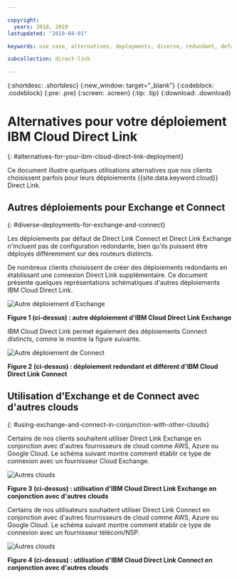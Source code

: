 ```yaml
---

copyright:
  years: 2018, 2019
lastupdated: "2019-04-01"

keywords: use case, alternatives, deployments, diverse, redundant, default, multi-cloud, other clouds, schematic

subcollection: direct-link

---
```


{:shortdesc: .shortdesc}
{:new_window: target="_blank"}
{:codeblock: .codeblock}
{:pre: .pre}
{:screen: .screen}
{:tip: .tip}
{:download: .download}

# Alternatives pour votre déploiement IBM Cloud Direct Link
{: #alternatives-for-your-ibm-cloud-direct-link-deployment}

Ce document illustre quelques utilisations alternatives que nos clients choisissent parfois pour leurs déploiements {{site.data.keyword.cloud}} Direct Link.

## Autres déploiements pour Exchange et Connect
{: #diverse-deployments-for-exchange-and-connect}

Les déploiements par défaut de Direct Link Connect et Direct Link Exchange n'incluent pas de configuration redondante, bien qu'ils puissent être déployés différemment sur des routeurs distincts.

De nombreux clients choisissent de créer des déploiements redondants en établissant une connexion Direct Link supplémentaire. Ce document présente quelques représentations schématiques d'autres déploiements IBM Cloud Direct Link.

![Autre déploiement d'Exchange](/images/Direct-Link-Exchange-Diverse.png)

**Figure 1 (ci-dessus) : autre déploiement d'IBM Cloud Direct Link Exchange**

IBM Cloud Direct Link permet également des déploiements Connect distincts, comme le montre la figure suivante.

![Autre déploiement de Connect](/images/Direct-Link-Connect-Diverse.png)


**Figure 2 (ci-dessus) : déploiement redondant et différent d'IBM Cloud Direct Link Connect**

## Utilisation d'Exchange et de Connect avec d'autres clouds
{: #using-exchange-and-connect-in-conjunction-with-other-clouds}

Certains de nos clients souhaitent utiliser Direct Link Exchange en conjonction avec d'autres fournisseurs de cloud comme AWS, Azure ou Google Cloud. Le schéma suivant montre comment établir ce type de connexion avec un fournisseur Cloud Exchange.

![Autres clouds](/images/Direct-Link-Exchange-Other-Clouds.png)

**Figure 3 (ci-dessus) : utilisation d'IBM Cloud Direct Link Exchange en conjonction avec d'autres clouds**

Certains de nos utilisateurs souhaitent utiliser Direct Link Connect en conjonction avec d'autres fournisseurs de cloud comme AWS, Azure ou Google Cloud. Le schéma suivant montre comment établir ce type de connexion avec un fournisseur télécom/NSP.

![Autres clouds](/images/Direct-Link-Connect-other-clouds.png)

**Figure 4 (ci-dessus) : utilisation d'IBM Cloud Direct Link Connect en conjonction avec d'autres clouds**

